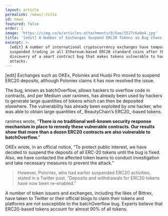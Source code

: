 ```yaml
---
layout: article
permalink: /news/:title
id: news
featured: false
order: 1
image: 'https://cimg.co/w/articles-attachments/0/5ae/1527c6a9e4.jpg'
title: '[edit] A Number of Exchanges Suspend ERC20 Tokens as Bug Chaos Strikes'
excerpt: >-
  [edit] A number of international cryptocurrency exchanges have temporarily
  suspended trading in all Ethereum-based ERC20 standard coins after the
  discovery of a smart contract bug that makes tokens vulnerable to hacking
  attacks.
---
```

\[edit] Exchanges such as OKEx, Poloniex and Huobi Pro moved to suspend ERC20 deposits, although Poloniex claims it has now resolved the issue.

The bug, known as batchOverflow, allows hackers to overflow code in contracts, and per Medium user ranimes, has already been used by hackers to generate large quantities of tokens which can then be deposited elsewhere. The vulnerability has already been exploited by one hacker, who was able to obtain large quantities of_ BeautyChain’s ERC20_-based tokens.

ranimes wrote, “**There is no traditional well-known security response mechanism in place to remedy these vulnerable contracts. Our results show that more than a dozen ERC20 contracts are also vulnerable to batchOverflow.**”

OKEx wrote, in an official notice, “To protect public interest, we have decided to suspend the deposits of all ERC-20 tokens until the bug is fixed. Also, we have contacted the affected token teams to conduct investigation and take necessary measures to prevent the attack.”

> However, Poloniex, who had earlier suspended ERC20 activities, stated in a Twitter post, “Deposits and withdrawals for ERC20 tokens have now been re-enabled.”

A number of token issuers and exchanges, including the likes of Bittrex, have taken to Twitter or their official blogs to claim their tokens and platforms are not susceptible to the batchOverflow bug. Experts believe that ERC20-based tokens account for almost 90% of all tokens.
